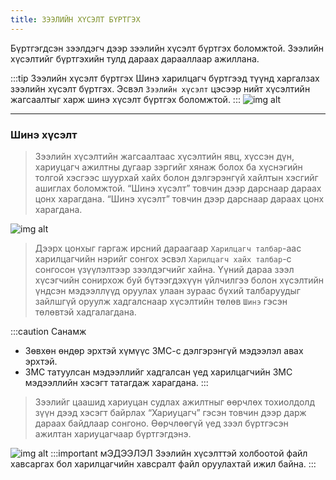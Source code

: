 ```yaml
---
title: ЗЭЭЛИЙН ХҮСЭЛТ БҮРТГЭХ
---
```


Бүртгэгдсэн зээлдэгч дээр зээлийн хүсэлт бүртгэх боломжтой. Зээлийн хүсэлтийг бүртгэхийн тулд дараах дарааллаар ажиллана. 

:::tip Зээлийн хүсэлт бүртгэх
Шинэ харилцагч бүртгээд түүнд харгалзах зээлийн хүсэлт бүртгэх. Эсвэл `Зээлийн хүсэлт` цэсээр нийт хүсэлтийн жагсаалтыг харж шинэ хүсэлт бүртгэх боломжтой. 
:::
![img alt](/img/zeelHusetl.PNG)

---

### Шинэ хүсэлт

>Зээлийн хүсэлтийн жагсаалтаас хүсэлтийн явц, хүссэн дүн, хариуцагч ажилтны дугаар зэргийг хянаж болох ба хүснэгийн толгой хэсгээс шуурхай хайх болон дэлгэрэнгүй хайлтын хэсгийг ашиглах боломжтой. “Шинэ хүсэлт” товчин дээр дарснаар дараах цонх харагдана. “Шинэ хүсэлт” товчин дээр дарснаар дараах цонх харагдана.
>
![img alt](/img/image-9.png)
> Дээрх цонхыг гаргаж ирсний дараагаар `Харилцагч талбар`-аас харилцагчийн нэрийг сонгох эсвэл `Харилцагч хайх талбар`-с сонгосон үзүүлэлтээр зээлдэгчийг хайна. Үүний дараа зээл хүсэгчийн сонирхож буй бүтээгдэхүүн үйлчилгээ болон хүсэлтийн үндсэн мэдээллүүд оруулах улаан зураас бүхий талбаруудыг зайлшгүй оруулж хадгалснаар хүсэлтийн төлөв `Шинэ` гэсэн төлөвтэй хадгалагдана.

:::caution  Санамж
-	Зөвхөн өндөр эрхтэй хүмүүс ЗМС-с дэлгэрэнгүй мэдээлэл авах эрхтэй. 
- ЗМС татуулсан мэдээллийг хадгалсан үед харилцагчийн ЗМС мэдээллийн хэсэгт татагдаж харагдана. 
:::

> Зээлийг цаашид хариуцан судлах ажилтныг өөрчлөх тохиолдолд зүүн дээд хэсэгт байрлах “Хариуцагч” гэсэн товчин дээр дарж дараах байдлаар сонгоно. Өөрчлөөгүй үед зээл бүртгэсэн ажилтан хариуцагчаар бүртгэгдэнэ. 
>
![img alt](/img/image-16.png#center)
:::important мЭДЭЭЛЭЛ
Зээлийн хүсэлттэй холбоотой файл хавсаргах бол харилцагчийн хавсралт файл оруулахтай ижил байна. 
:::
